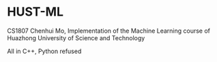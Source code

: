 # HUST-ML

CS1807 Chenhui Mo, Implementation of the Machine Learning course of Huazhong University of Science and Technology

All in C++, Python refused
